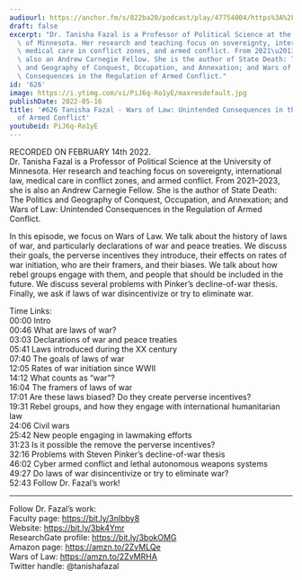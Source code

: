 ```yaml
---
audiourl: https://anchor.fm/s/822ba20/podcast/play/47754004/https%3A%2F%2Fd3ctxlq1ktw2nl.cloudfront.net%2Fstaging%2F2022-1-16%2F3028a34d-fd24-d1bd-d9b2-8d899b1c75f8.m4a
draft: false
excerpt: "Dr. Tanisha Fazal is a Professor of Political Science at the University\
  \ of Minnesota. Her research and teaching focus on sovereignty, international law,\
  \ medical care in conflict zones, and armed conflict. From 2021\u20132023, she is\
  \ also an Andrew Carnegie Fellow. She is the author of State Death: The Politics\
  \ and Geography of Conquest, Occupation, and Annexation; and Wars of Law: Unintended\
  \ Consequences in the Regulation of Armed Conflict."
id: '626'
image: https://i.ytimg.com/vi/PiJ6q-Ro1yE/maxresdefault.jpg
publishDate: 2022-05-16
title: '#626 Tanisha Fazal - Wars of Law: Unintended Consequences in the Regulation
  of Armed Conflict'
youtubeid: PiJ6q-Ro1yE
---
```

<div class="timelinks">

RECORDED ON FEBRUARY 14th 2022.  
Dr. Tanisha Fazal is a Professor of Political Science at the University of Minnesota. Her research and teaching focus on sovereignty, international law, medical care in conflict zones, and armed conflict. From 2021–2023, she is also an Andrew Carnegie Fellow. She is the author of State Death: The Politics and Geography of Conquest, Occupation, and Annexation; and Wars of Law: Unintended Consequences in the Regulation of Armed Conflict.

In this episode, we focus on Wars of Law. We talk about the history of laws of war, and particularly declarations of war and peace treaties. We discuss their goals, the perverse incentives they introduce, their effects on rates of war initiation, who are their framers, and their biases. We talk about how rebel groups engage with them, and people that should be included in the future. We discuss several problems with Pinker’s decline-of-war thesis. Finally, we ask if laws of war disincentivize or try to eliminate war.

Time Links:  
<time>00:00</time> Intro  
<time>00:46</time> What are laws of war?  
<time>03:03</time> Declarations of war and peace treaties  
<time>05:41</time> Laws introduced during the XX century  
<time>07:40</time> The goals of laws of war  
<time>12:05</time> Rates of war initiation since WWII  
<time>14:12</time> What counts as “war”?  
<time>16:04</time> The framers of laws of war  
<time>17:01</time> Are these laws biased? Do they create perverse incentives?  
<time>19:31</time> Rebel groups, and how they engage with international humanitarian law  
<time>24:06</time> Civil wars  
<time>25:42</time> New people engaging in lawmaking efforts  
<time>31:23</time> Is it possible the remove the perverse incentives?  
<time>32:16</time> Problems with Steven Pinker’s decline-of-war thesis  
<time>46:02</time> Cyber armed conflict and lethal autonomous weapons systems  
<time>49:27</time> Do laws of war disincentivize or try to eliminate war?  
<time>52:43</time> Follow Dr. Fazal’s work!

---

Follow Dr. Fazal’s work:  
Faculty page: https://bit.ly/3nIbby8  
Website: https://bit.ly/3bk4Ymr  
ResearchGate profile: https://bit.ly/3bokOMG  
Amazon page: https://amzn.to/2ZvMLQe  
Wars of Law: https://amzn.to/2ZvMRHA  
Twitter handle: @tanishafazal
</div>

